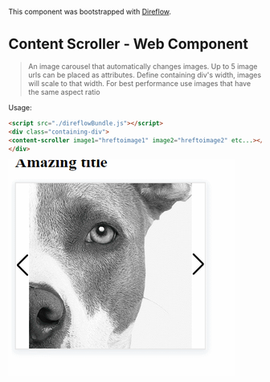 This component was bootstrapped with [Direflow](https://direflow.io).

# Content Scroller - Web Component
> An image carousel that automatically changes images. Up to 5 image urls can be placed as attributes.
Define containing div's width, images will scale to that width. For best performance use images that have the same aspect ratio

Usage:

```html
<script src="./direflowBundle.js"></script>
<div class="containing-div">
<content-scroller image1="hreftoimage1" image2="hreftoimage2" etc...></content-scroller>
</div>
```
<img src="scroller_animation.gif"/>
